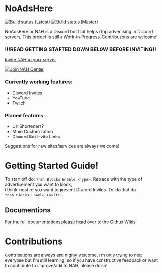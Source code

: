 # NoAdsHere
[![Build status (Latest)](https://img.shields.io/appveyor/ci/Nanabell/noadshere.svg?label=Latest)](https://ci.appveyor.com/project/Nanabell/noadshere) 
[![Build status (Master)](https://img.shields.io/appveyor/ci/Nanabell/noadshere/master.svg?label=Master)](https://ci.appveyor.com/project/Nanabell/noadshere)


NoAdsHere or NAH is a Discord bot that helps stop advertising in Discord servers. This project is still a Work-in-Progress. Contributions are welcome!

### !!!READ GETTING STARTED DOWN BELOW BEFORE INVITING!!
[Invite NAH to your server](https://discordapp.com/oauth2/authorize?client_id=316009507446718465&scope=bot&permissions=273414)

[![Join NAH Center](https://discordapp.com/api/guilds/327183533460422716/embed.png?style=banner3)](https://discord.gg/tpqt4My)

### Currently working features:
 - Discord Invites
 - YouTube
 - Twitch

### Planed features:
 - Url Shorteners?
 - More Customization
 - Discord Bot Invite Links

Suggestions for new sites/services are always welcome!
 
# Getting Started Guide!
To start off do: `?nah Blocks Enable <Type>`.
Replace <Type> with the type of advertisement you want to block,  
i think most of you want to prevent Discord Invites. To-do that do  
`?nah Blocks Enable Invites`.  
  
## Documentions
For the full documentations please head over to the [Github Wikis](https://github.com/Nanabell/NoAdsHere/wiki)

# Contributions
Contributions are always and highly welcome, I'm only trying to help everyone but I'm still learning,
so if you have constructive feedback or want to contribute to improve/add to NAH, please do so!
